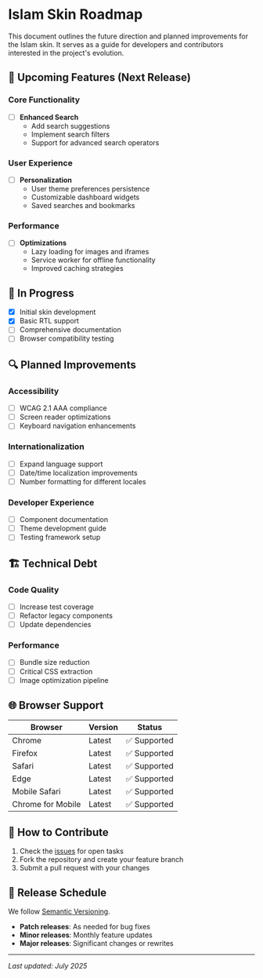 # Islam Skin Roadmap

This document outlines the future direction and planned improvements for the Islam skin. It serves as a guide for developers and contributors interested in the project's evolution.

## 🌟 Upcoming Features (Next Release)

### Core Functionality
- [ ] **Enhanced Search**
  - Add search suggestions
  - Implement search filters
  - Support for advanced search operators

### User Experience
- [ ] **Personalization**
  - User theme preferences persistence
  - Customizable dashboard widgets
  - Saved searches and bookmarks

### Performance
- [ ] **Optimizations**
  - Lazy loading for images and iframes
  - Service worker for offline functionality
  - Improved caching strategies

## 🚧 In Progress

- [x] Initial skin development
- [x] Basic RTL support
- [ ] Comprehensive documentation
- [ ] Browser compatibility testing

## 🔍 Planned Improvements

### Accessibility
- [ ] WCAG 2.1 AAA compliance
- [ ] Screen reader optimizations
- [ ] Keyboard navigation enhancements

### Internationalization
- [ ] Expand language support
- [ ] Date/time localization improvements
- [ ] Number formatting for different locales

### Developer Experience
- [ ] Component documentation
- [ ] Theme development guide
- [ ] Testing framework setup

## 🏗️ Technical Debt

### Code Quality
- [ ] Increase test coverage
- [ ] Refactor legacy components
- [ ] Update dependencies

### Performance
- [ ] Bundle size reduction
- [ ] Critical CSS extraction
- [ ] Image optimization pipeline

## 🌐 Browser Support

| Browser           | Version | Status      |
|-------------------|---------|-------------|
| Chrome            | Latest  | ✅ Supported |
| Firefox           | Latest  | ✅ Supported |
| Safari            | Latest  | ✅ Supported |
| Edge              | Latest  | ✅ Supported |
| Mobile Safari     | Latest  | ✅ Supported |
| Chrome for Mobile | Latest  | ✅ Supported |

## 🤝 How to Contribute

1. Check the [issues](https://github.com/MuslimWiki/mediawiki-skins-Islam/issues) for open tasks
2. Fork the repository and create your feature branch
3. Submit a pull request with your changes

## 📅 Release Schedule

We follow [Semantic Versioning](https://semver.org/).

- **Patch releases**: As needed for bug fixes
- **Minor releases**: Monthly feature updates
- **Major releases**: Significant changes or rewrites

---
*Last updated: July 2025*
